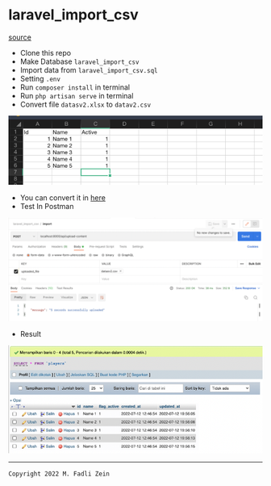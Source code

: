 # laravel_import_csv
 
[source](https://medium.com/technology-hits/how-to-import-a-csv-excel-file-in-laravel-d50f93b98aa4)


- Clone this repo
- Make Database `laravel_import_csv`
- Import data from `laravel_import_csv.sql`
- Setting `.env`
- Run `composer install` in terminal
- Run `php artisan serve` in terminal
- Convert file `datasv2.xlsx` to `datav2.csv`

![](preview_3.png)

- You can convert it in [here](https://cloudconvert.com/xlsx-to-csv)
- Test In Postman

![](preview_1.png)

- Result

![](preview_2.png)

---

```
Copyright 2022 M. Fadli Zein
```